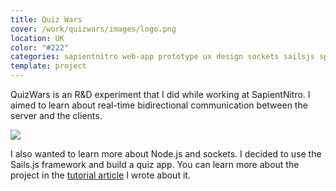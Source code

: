 ```yaml
---
title: Quiz Wars
cover: /work/quizwars/images/logo.png
location: UK
color: "#222"
categories: sapientnitro web-app prototype ux design sockets sailsjs spa inverted open-source
template: project
---
```


QuizWars is an R&D experiment that I did while working at SapientNitro. I aimed to learn about real-time bidirectional communication between the server and the clients.

![](/work/quizwars/images/1.png)

I also wanted to learn more about Node.js and sockets. I decided to use the Sails.js framework and build a quiz app. You can learn more about the project in the [tutorial article](/tutorial-how-to-build-a-multi-player-quiz-app-with-sails-js/) I wrote about it.
